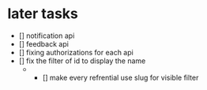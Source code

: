 
# later tasks

- [] notification api
- [] feedback api
- [] fixing authorizations for each api
- [] fix the filter of id to display the name
  - - [] make every refrential use slug for visible filter
